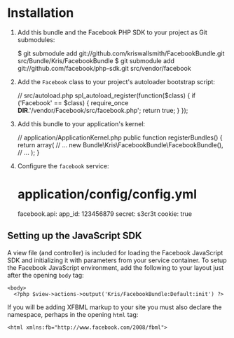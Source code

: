 Installation
============

  1. Add this bundle and the Facebook PHP SDK to your project as Git submodules:

        $ git submodule add git://github.com/kriswallsmith/FacebookBundle.git src/Bundle/Kris/FacebookBundle
        $ git submodule add git://github.com/facebook/php-sdk.git src/vendor/facebook

  2. Add the `Facebook` class to your project's autoloader bootstrap script:

        // src/autoload.php
        spl_autoload_register(function($class) {
            if ('Facebook' == $class) {
                require_once __DIR__.'/vendor/Facebook/src/facebook.php';
                return true;
            }
        });

  3. Add this bundle to your application's kernel:

        // application/ApplicationKernel.php
        public function registerBundles()
        {
            return array(
                // ...
                new Bundle\Kris\FacebookBundle\FacebookBundle(),
                // ...
            );
        }

  4. Configure the `facebook` service:

        # application/config/config.yml
        facebook.api:
          app_id: 123456879
          secret: s3cr3t
          cookie: true

Setting up the JavaScript SDK
-----------------------------

A view file (and controller) is included for loading the Facebook JavaScript
SDK and initializing it with parameters from your service container. To setup
the Facebook JavaScript environment, add the following to your layout just
after the opening `body` tag:

    <body>
      <?php $view->actions->output('Kris/FacebookBundle:Default:init') ?>

If you will be adding XFBML markup to your site you must also declare the
namespace, perhaps in the opening `html` tag:

    <html xmlns:fb="http://www.facebook.com/2008/fbml">
